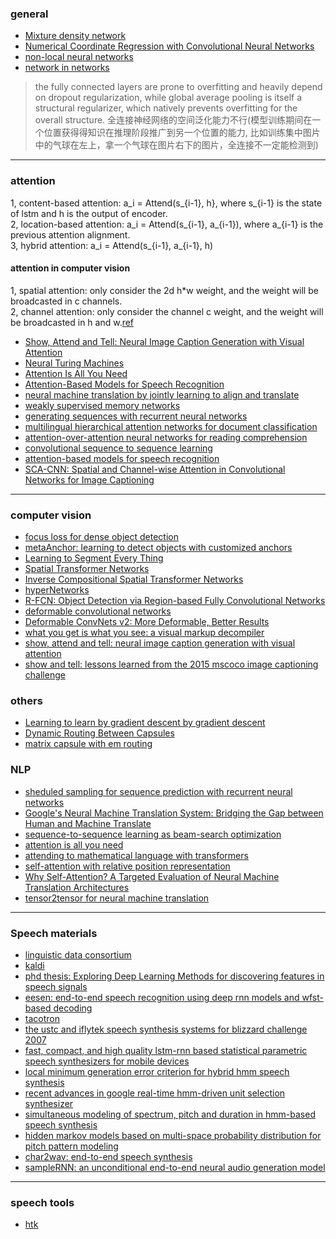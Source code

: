 ### general
- [Mixture density network](https://publications.aston.ac.uk/373/1/NCRG_94_004.pdf)
- [Numerical Coordinate Regression with Convolutional Neural Networks](https://arxiv.org/pdf/1801.07372.pdf)
- [non-local neural networks](https://arxiv.org/pdf/1711.07971.pdf)
- [network in networks](https://arxiv.org/pdf/1312.4400.pdf)
> the fully connected layers are prone to overfitting and heavily depend on dropout regularization, while global
average pooling is itself a structural regularizer, which natively prevents overfitting for the overall structure. 全连接神经网络的空间泛化能力不行(模型训练期间在一个位置获得得知识在推理阶段推广到另一个位置的能力, 比如训练集中图片中的气球在左上，拿一个气球在图片右下的图片，全连接不一定能检测到)

--------------------

### attention
1, content-based attention: a_i = Attend(s_{i-1}, h}, where s_{i-1} is the state of lstm and h is the output of encoder.  
2, location-based attention: a_i = Attend(s_{i-1}, a_{i-1}), where a_{i-1} is the previous attention alignment.   
3, hybrid attention: a_i = Attend(s_{i-1}, a_{i-1}, h)     

#### attention in computer vision
1, spatial attention: only consider the 2d h*w weight, and the weight will be broadcasted in c channels.      
2, channel attention: only consider the channel c weight, and the weight will be broadcasted in h and w.[ref](https://arxiv.org/pdf/1611.05594.pdf)        


- [Show, Attend and Tell: Neural Image Caption Generation with Visual Attention](https://arxiv.org/pdf/1502.03044.pdf)
- [Neural Turing Machines](https://arxiv.org/pdf/1410.5401.pdf)
- [Attention Is All You Need](https://arxiv.org/pdf/1706.03762.pdf)
- [Attention-Based Models for Speech Recognition](https://arxiv.org/pdf/1506.07503.pdf)
- [neural machine translation by jointly learning to align and translate](https://arxiv.org/pdf/1409.0473.pdf)
- [weakly supervised memory networks](https://arxiv.org/pdf/1503.08895v2.pdf)
- [generating sequences with recurrent neural networks](https://arxiv.org/pdf/1308.0850.pdf)
- [multilingual hierarchical attention networks for document classification](https://arxiv.org/abs/1707.00896)
- [attention-over-attention neural networks for reading comprehension](https://arxiv.org/abs/1607.04423)
- [convolutional sequence to sequence learning](https://arxiv.org/abs/1705.03122)
- [attention-based models for speech recognition](https://arxiv.org/abs/1506.07503)
- [SCA-CNN: Spatial and Channel-wise Attention in Convolutional Networks for Image Captioning](https://arxiv.org/pdf/1611.05594.pdf)


----------------


### computer vision
- [focus loss for dense object detection](https://arxiv.org/pdf/1708.02002.pdf)
- [metaAnchor: learning to detect objects with customized anchors](http://papers.nips.cc/paper/7315-metaanchor-learning-to-detect-objects-with-customized-anchors.pdf)
- [Learning to Segment Every Thing](https://arxiv.org/pdf/1711.10370.pdf)
- [Spatial Transformer Networks](https://arxiv.org/pdf/1506.02025.pdf)
- [Inverse Compositional Spatial Transformer Networks](https://arxiv.org/pdf/1612.03897.pdf)
- [hyperNetworks](https://arxiv.org/pdf/1609.09106.pdf)
- [R-FCN: Object Detection via Region-based Fully Convolutional Networks](https://arxiv.org/pdf/1605.06409.pdf)
- [deformable convolutional networks](https://arxiv.org/pdf/1703.06211.pdf)
- [Deformable ConvNets v2: More Deformable, Better Results](https://arxiv.org/pdf/1811.11168.pdf)
- [what you get is what you see: a visual markup decompiler](https://arxiv.org/pdf/1609.04938v1.pdf)
- [show, attend and tell: neural image caption generation with visual attention](https://arxiv.org/pdf/1609.04938v1.pdf)
- [show and tell: lessons learned from the 2015 mscoco image captioning challenge](https://arxiv.org/pdf/1609.06647.pdf)


### others
- [Learning to learn by gradient descent by gradient descent](https://arxiv.org/pdf/1606.04474.pdf)
- [Dynamic Routing Between Capsules](https://arxiv.org/pdf/1710.09829.pdf)
- [matrix capsule with em routing](https://openreview.net/pdf?id=HJWLfGWRb)


### NLP
- [sheduled sampling for sequence prediction with recurrent neural networks](https://arxiv.org/pdf/1506.03099.pdf)
- [Google's Neural Machine Translation System: Bridging the Gap between Human and Machine Translate](https://arxiv.org/pdf/1609.08144.pdf)
- [sequence-to-sequence learning as beam-search optimization](https://arxiv.org/pdf/1606.02960.pdf)
- [attention is all you need](https://arxiv.org/abs/1706.03762)
- [attending to mathematical language with transformers](https://arxiv.org/ftp/arxiv/papers/1812/1812.02825.pdf)
- [self-attention with relative position representation](https://arxiv.org/pdf/1803.02155.pdf)
- [Why Self-Attention? A Targeted Evaluation of Neural Machine Translation Architectures](http://aclweb.org/anthology/D18-1458)
- [tensor2tensor for neural machine translation](https://arxiv.org/pdf/1803.07416.pdf)


------------------------------------------

### Speech materials
- [linguistic data consortium](https://www.ldc.upenn.edu/)
- [kaldi](https://github.com/kaldi-asr/kaldi)
- [phd thesis: Exploring Deep Learning Methods for discovering features in speech signals](https://pdfs.semanticscholar.org/b041/75bb99d6beff0f201ed82971aeb91d2c081d.pdf?_ga=2.23777402.1357008885.1546424577-1806537053.1546424577)
- [eesen: end-to-end speech recognition using deep rnn models and wfst-based decoding](https://arxiv.org/pdf/1507.08240.pdf)
- [tacotron](https://google.github.io/tacotron/)
- [the ustc and iflytek speech synthesis systems for blizzard challenge 2007](http://www.festvox.org/blizzard/bc2007/blizzard_2007/full_papers/blz3_017.pdf)
- [fast, compact, and high quality lstm-rnn based statistical parametric speech synthesizers for mobile devices](https://arxiv.org/pdf/1606.06061.pdf)
- [local minimum generation error criterion for hybrid hmm speech synthesis](https://pdfs.semanticscholar.org/49ff/fcbd1de67c6aec0d87950f0b9a6dca06c890.pdf)
- [recent advances in google real-time hmm-driven unit selection synthesizer](https://ai.google/research/pubs/pub45564.pdf)
- [simultaneous modeling of spectrum, pitch and duration in hmm-based speech synthesis](http://citeseerx.ist.psu.edu/viewdoc/download?doi=10.1.1.28.2007&rep=rep1&type=pdf)
- [hidden markov models based on multi-space probability distribution for pitch pattern modeling](https://pdfs.semanticscholar.org/60e0/8c785d9266c0de8f07c453d67e6b8c7c9b94.pdf)
- [char2wav: end-to-end speech synthesis](https://mila.quebec/wp-content/uploads/2017/02/end-end-speech.pdf)
- [sampleRNN: an unconditional end-to-end neural audio generation model](https://arxiv.org/pdf/1612.07837.pdf)








------------------------------------

### speech tools
- [htk](http://htk.eng.cam.ac.uk/)



